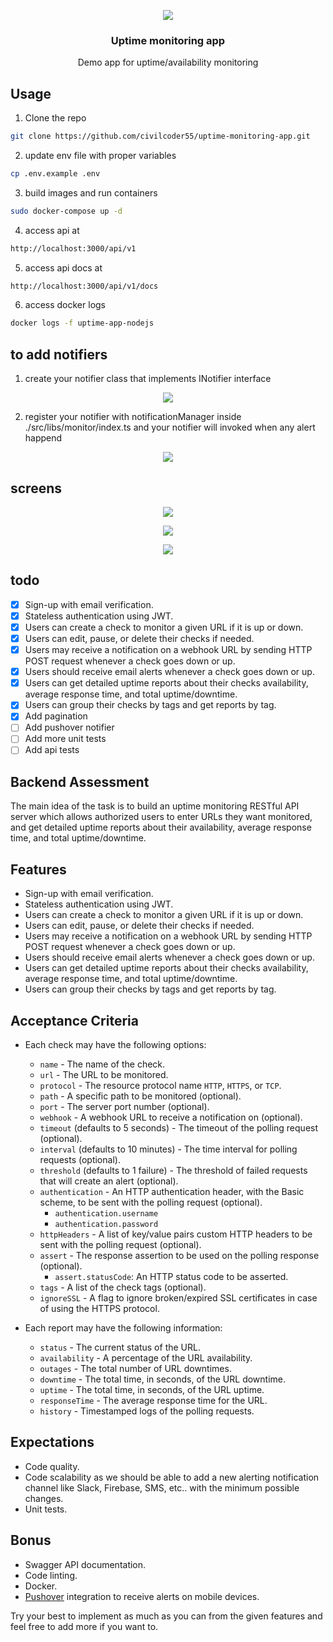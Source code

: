 <p align="center">
  <img src="screenshots/logo.png">

  <h3 align="center">Uptime monitoring app</h3>

  <p align="center">
   Demo app for uptime/availability monitoring 
  </p>
</p>

## Usage

1. Clone the repo

```sh
git clone https://github.com/civilcoder55/uptime-monitoring-app.git
```

2. update env file with proper variables

```sh
cp .env.example .env
```

3. build images and run containers

```sh
sudo docker-compose up -d
```

4. access api at

```sh
http://localhost:3000/api/v1
```

5. access api docs at

```sh
http://localhost:3000/api/v1/docs
```

6. access docker logs

```sh
docker logs -f uptime-app-nodejs
```
## to add notifiers 

1. create your notifier class that implements INotifier interface
<p align="center">
<img src="screenshots/img3.png" >
</p>

2. register your notifier with notificationManager inside ./src/libs/monitor/index.ts and your notifier will invoked when any alert happend
<p align="center">
<img src="screenshots/img4.png" >
</p>

## screens


<p align="center">
  <img src="screenshots/diagram.jpg" >
</p>


<p align="center">
  <img src="screenshots/img1.png" >
</p>

<p align="center">
  <img src="screenshots/img2.png" >
</p>

## todo

- [x] Sign-up with email verification.
- [x] Stateless authentication using JWT.
- [x] Users can create a check to monitor a given URL if it is up or down.
- [x] Users can edit, pause, or delete their checks if needed.
- [x] Users may receive a notification on a webhook URL by sending HTTP POST request whenever a check goes down or up.
- [x] Users should receive email alerts whenever a check goes down or up.
- [x] Users can get detailed uptime reports about their checks availability, average response time, and total uptime/downtime.
- [x] Users can group their checks by tags and get reports by tag.
- [x] Add pagination
- [ ] Add pushover notifier
- [ ] Add more unit tests
- [ ] Add api tests

## Backend Assessment

The main idea of the task is to build an uptime monitoring RESTful API server which allows authorized users to enter URLs they want monitored, and get detailed uptime reports about their availability, average response time, and total uptime/downtime.

## Features

- Sign-up with email verification.
- Stateless authentication using JWT.
- Users can create a check to monitor a given URL if it is up or down.
- Users can edit, pause, or delete their checks if needed.
- Users may receive a notification on a webhook URL by sending HTTP POST request whenever a check goes down or up.
- Users should receive email alerts whenever a check goes down or up.
- Users can get detailed uptime reports about their checks availability, average response time, and total uptime/downtime.
- Users can group their checks by tags and get reports by tag.

## Acceptance Criteria

- Each check may have the following options:

  - `name` - The name of the check.
  - `url` - The URL to be monitored.
  - `protocol` - The resource protocol name `HTTP`, `HTTPS`, or `TCP`.
  - `path` - A specific path to be monitored (optional).
  - `port` - The server port number (optional).
  - `webhook` - A webhook URL to receive a notification on (optional).
  - `timeout` (defaults to 5 seconds) - The timeout of the polling request (optional).
  - `interval` (defaults to 10 minutes) - The time interval for polling requests (optional).
  - `threshold` (defaults to 1 failure) - The threshold of failed requests that will create an alert (optional).
  - `authentication` - An HTTP authentication header, with the Basic scheme, to be sent with the polling request (optional).
    - `authentication.username`
    - `authentication.password`
  - `httpHeaders` - A list of key/value pairs custom HTTP headers to be sent with the polling request (optional).
  - `assert` - The response assertion to be used on the polling response (optional).
    - `assert.statusCode`: An HTTP status code to be asserted.
  - `tags` - A list of the check tags (optional).
  - `ignoreSSL` - A flag to ignore broken/expired SSL certificates in case of using the HTTPS protocol.

- Each report may have the following information:
  - `status` - The current status of the URL.
  - `availability` - A percentage of the URL availability.
  - `outages` - The total number of URL downtimes.
  - `downtime` - The total time, in seconds, of the URL downtime.
  - `uptime` - The total time, in seconds, of the URL uptime.
  - `responseTime` - The average response time for the URL.
  - `history` - Timestamped logs of the polling requests.

## Expectations

- Code quality.
- Code scalability as we should be able to add a new alerting notification channel like Slack, Firebase, SMS, etc.. with the minimum possible changes.
- Unit tests.

## Bonus

- Swagger API documentation.
- Code linting.
- Docker.
- [Pushover](https://pushover.net/) integration to receive alerts on mobile devices.

Try your best to implement as much as you can from the given features and feel free to add more if you want to.
